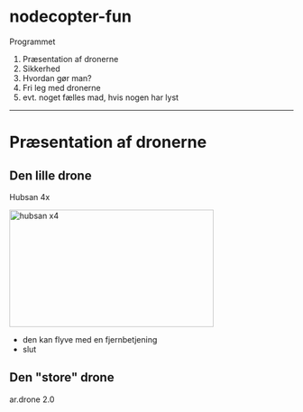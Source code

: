 # nodecopter-fun

Programmet

1.	Præsentation af dronerne
2.	Sikkerhed
3.	Hvordan gør man?
4.	Fri leg med dronerne
5.	evt. noget fælles mad, hvis nogen har lyst

---

# Præsentation af dronerne

## Den lille drone 

Hubsan 4x

<img src="http://quadcopterbase.com/wp-content/uploads/2014/08/IMG_2924.jpg" alt="hubsan x4" height="208" width="362">

* den kan flyve med en fjernbetjening
* slut


## Den "store" drone

ar.drone 2.0